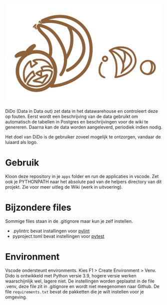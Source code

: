 ![images](images/DiDo_logo.png)

DiDo (Data in Data out) zet data in het datawarehouse en controleert deze op fouten. Eerst wordt een beschrijving van de data gebruikt om automatisch de tabellen in Postgres en beschrijvingen voor de wiki te genereren. Daarna kan de data worden aangeleverd, periodiek indien nodig.

Het doel van DiDo is de gebruiker zoveel mogelijk te ontzorgen, vandaar de luiaard als logo.

# Gebruik
Kloon deze repository in je `apps` folder en run de applicaties in vscode. Zet ook je PYTHONPATH naar het absolute pad van de helpers directory van dit projekt.
Zie voor meer uitleg de Wiki (werk in uitvoering).

# Bijzondere files

Sommige files staan in de .gitignore maar kun je zelf instellen.

- .pylintrc bevat installingen voor [pylint](https://pylint.pycqa.org/en/latest/user_guide/usage/run.html)
- pyproject.toml bevat instellingen voor [pytest](https://docs.pytest.org/en/stable/reference/customize.html)

# Environment

Vscode ondersteunt environments. Kies F1 > Create Environment > Venv. Dido is ontwikkeld met Python versie 3.9, hogere versie werken waarschijnlijk wel, lagere niet. De instellingen worden geplaatst in de file .venv, deze file zit in .gitignore en wordt niet meegenomen naar Github. De file `requirements.txt` bevat de pakketten die je wilt instellen voor je omgeving.


